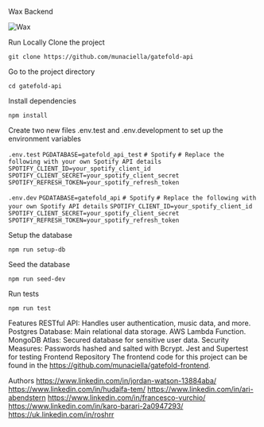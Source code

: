 Wax Backend

![Wax](https://github.com/munaciella/gatefold-api/assets/122890990/45452ad1-5526-4b5c-8207-c5250825bc3c)

Run Locally
Clone the project

  ``git clone https://github.com/munaciella/gatefold-api``
  
Go to the project directory

  ```cd gatefold-api```

Install dependencies

  ```npm install```

Create two new files .env.test and .env.development to set up the environment variables

```.env.test```
```PGDATABASE=gatefold_api_test```
```# Spotify```
```# Replace the following with your own Spotify API details```
```SPOTIFY_CLIENT_ID=your_spotify_client_id```
```SPOTIFY_CLIENT_SECRET=your_spotify_client_secret```
```SPOTIFY_REFRESH_TOKEN=your_spotify_refresh_token```

```.env.dev```
```PGDATABASE=gatefold_api```
```# Spotify```
```# Replace the following with your own Spotify API details```
```SPOTIFY_CLIENT_ID=your_spotify_client_id```
```SPOTIFY_CLIENT_SECRET=your_spotify_client_secret```
```SPOTIFY_REFRESH_TOKEN=your_spotify_refresh_token```

Setup the database

```npm run setup-db```

Seed the database

```npm run seed-dev```

Run tests

```npm run test```

Features
RESTful API: Handles user authentication, music data, and more.
Postgres Database: Main relational data storage.
AWS Lambda Function.
MongoDB Atlas: Secured database for sensitive user data.
Security Measures: Passwords hashed and salted with Bcrypt.
Jest and Supertest for testing
Frontend Repository
The frontend code for this project can be found in the https://github.com/munaciella/gatefold-frontend.

Authors
[](https://www.linkedin.com/in/jordan-watson-13884aba/)https://www.linkedin.com/in/jordan-watson-13884aba/
https://www.linkedin.com/in/hudaifa-tem/
[
](https://www.linkedin.com/in/ari-abendstern)https://www.linkedin.com/in/ari-abendstern
https://www.linkedin.com/in/francesco-vurchio/
https://www.linkedin.com/in/karo-barari-2a0947293/
https://uk.linkedin.com/in/roshrr
